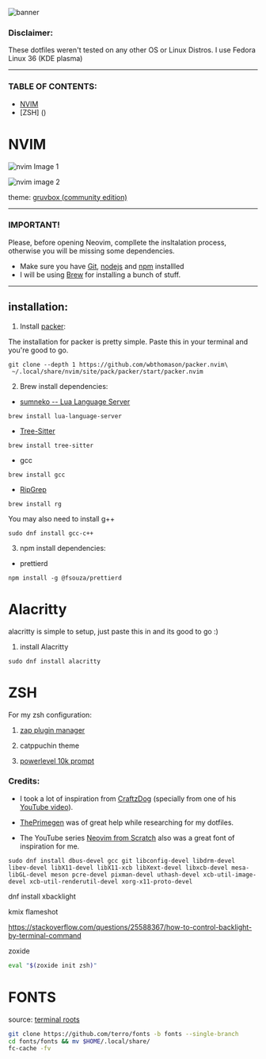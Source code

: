 <!-- vim:set ft=markdown -->

![banner](/images/banner.png)

### **Disclaimer:**

These dotfiles weren't tested on any other OS or Linux Distros. I use Fedora Linux 36 (KDE plasma)

---

### TABLE OF CONTENTS:

- [NVIM](https://github.com/gabinci/dotfiles#nvim)
- [ZSH] ()

# NVIM

![nvim Image 1](/images/nvim01.png)

![nvim image 2](/images/nvim02.png)

theme: [gruvbox (community edition)](https://github.com/gruvbox-community/gruvbox)

---

### **IMPORTANT!** <br>

Please, before opening Neovim, compllete the insltalation process, otherwise you will be missing some dependencies.

- Make sure you have [Git](https://git-scm.com/), [nodejs](https://nodejs.org/) and [npm](https://www.npmjs.com/) installled
- I will be using [Brew](https://docs.brew.sh/Installation) for installing a bunch of stuff.

---

## installation:

1. Install [packer](https://github.com/wbthomason/packer.nvim):

The installation for packer is pretty simple. Paste this in your terminal and you're good to go.

```
git clone --depth 1 https://github.com/wbthomason/packer.nvim\
 ~/.local/share/nvim/site/pack/packer/start/packer.nvim
```

2. Brew install dependencies:

- [sumneko -- Lua Language Server](https://github.com/sumneko/lua-language-server#lua-language-server)

```
brew install lua-language-server
```

- [Tree-Sitter](https://github.com/tree-sitter/tree-sitter)

```
brew install tree-sitter
```

- gcc

```
brew install gcc
```

- [RipGrep](https://github.com/BurntSushi/ripgrep)

```
brew install rg
```

You may also need to install g++

```
sudo dnf install gcc-c++
```

3. npm install dependencies:

- prettierd

```
npm install -g @fsouza/prettierd
```

# Alacritty

alacritty is simple to setup, just paste this in and its good to go :)

1. install Alacritty

```
sudo dnf install alacritty
```

# ZSH

For my zsh configuration:

1. [zap plugin manager](https://github.com/zap-zsh/zap)

2. catppuchin theme

3. [powerlevel 10k prompt](https://github.com/romkatv/powerlevel10k)

### **Credits:**

- I took a lot of inspiration from [CraftzDog](https://github.com/craftzdog) (specially from one of his [YouTube video](https://www.youtube.com/watch?v=ajmK0ZNcM4Q&t)).

- [ThePrimegen](https://github.com/ThePrimeagen) was of great help while researching for my dotfiles.

- The YouTube series [Neovim from Scratch](https://www.youtube.com/watch?v=ctH-a-1eUME&list=PLhoH5vyxr6Qq41NFL4GvhFp-WLd5xzIzZ) also was a great font of inspiration for me.

```
sudo dnf install dbus-devel gcc git libconfig-devel libdrm-devel libev-devel libX11-devel libX11-xcb libXext-devel libxcb-devel mesa-libGL-devel meson pcre-devel pixman-devel uthash-devel xcb-util-image-devel xcb-util-renderutil-devel xorg-x11-proto-devel
```

dnf install xbacklight

kmix
flameshot

https://stackoverflow.com/questions/25588367/how-to-control-backlight-by-terminal-command

zoxide

```bash
eval "$(zoxide init zsh)"
```

# FONTS

source: [ terminal roots ](https://github.com/terroo)

```bash
git clone https://github.com/terro/fonts -b fonts --single-branch
cd fonts/fonts && mv $HOME/.local/share/
fc-cache -fv
```
